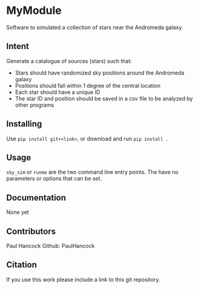 # MyModule
Software to simulated a collection of stars near the Andromeda galaxy.

## Intent
Generate a catalogue of sources (stars) such that:
- Stars should have randomized sky positions around the Andromeda galaxy
- Positions should fall within 1 degree of the central location
- Each star should have a unique ID
- The star ID and position should be saved in a csv file to be analyzed by other programs

## Installing
Use `pip install git+<link>`, or download and run `pip install .`

## Usage
`sky_sim` or `runme` are the two command line entry points.
The have no parameters or options that can be set.

## Documentation
None yet

## Contributors
Paul Hancock Github: PaulHancock

## Citation
If you use this work please include a link to this git repository.

